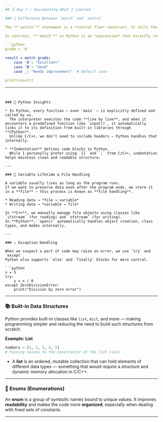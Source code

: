 ```yaml
---
## 🗓️ Day 7 — Documenting What I Learned

### 🧩 Difference Between `match` and `switch`

The **`switch`** statement is a *control flow* construct. It tells the compiler to jump to the case that matches the expression. After that, it behaves like normal sequential code — which is why we need to use `break` to stop fall-through.

In contrast, **`match`** in Python is an *expression* that directly returns a value. It doesn’t need a `break` statement because once a case matches, its value is automatically assigned to the variable.

```python
grade = 'B'

result = match grade:
    case 'A': "Excellent"
    case 'B': "Good"
    case _: "Needs improvement"  # default case

print(result)
```

---
```


### 🐍 Python Insights

* In Python, every function — even `main` — is explicitly defined and called by us.
  The interpreter executes the code **line by line**, and when it encounters a predefined function like `input()`, it automatically links it to its definition from built-in libraries through **CPython**.
  Unlike C/C++, we don’t need to include headers — Python handles that internally.

* **Indentation** defines code blocks in Python.
  While I personally prefer using `{}` and `;` from C/C++, indentation helps maintain clean and readable structure.

---

### 💾 Variable Lifetime & File Handling

A variable usually lives as long as the program runs.
If we want to preserve data even after the program ends, we store it in a **file** — this process is known as **file handling**.

* Reading data → *file → variable*
* Writing data → *variable → file*

In **C++**, we manually manage file objects using classes like `ifstream` (for reading) and `ofstream` (for writing).
In **Python**, `open()` automatically handles object creation, class types, and modes internally.

---

### ⚠️ Exception Handling

When we suspect a part of code may raise an error, we use `try` and `except`.
Python also supports `else` and `finally` blocks for more control.

```python
x = 5
try:
    y = x / 0
except ZeroDivisionError:
    print("Division by zero error")
```

---

### 📚 Built-in Data Structures

Python provides built-in classes like `list`, `dict`, and more — making programming simpler and reducing the need to build such structures from scratch.

**Example: List**

```python
numbers = [1, 2, 3, 4, 5]
# Passing values to the constructor of the list class
```

* A **list** is an ordered, mutable collection that can hold elements of different data types — something that would require a structure and dynamic memory allocation in C/C++.

---

### 🧮 Enums (Enumerations)

An **enum** is a group of symbolic names bound to unique values.
It improves **readability** and makes the code more **organized**, especially when dealing with fixed sets of constants.

---

